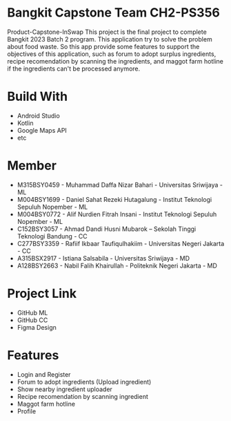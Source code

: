 # Bangkit Capstone Team CH2-PS356
Product-Capstone-InSwap
This project is the final project to complete Bangkit 2023 Batch 2 program. This application try to solve the problem about food waste.
So this app provide some features to support the objectives of this application, such as forum to adopt surplus ingredients, recipe recomendation
by scanning the ingredients, and maggot farm hotline if the ingredients can't be processed anymore.

# Build With
- Android Studio
- Kotlin
- Google Maps API
- etc

# Member
- M315BSY0459 - Muhammad Daffa Nizar Bahari - Universitas Sriwijaya - ML
- M004BSY1699 - Daniel Sahat Rezeki Hutagalung - Institut Teknologi Sepuluh Nopember  - ML
- M004BSY0772 - Alif Nurdien Fitrah Insani - Institut Teknologi Sepuluh Nopember - ML 
- C152BSY3057 - Ahmad Dandi Husni Mubarok – Sekolah Tinggi Teknologi Bandung - CC 
- C277BSY3359 - Rafiif Ikbaar Taufiqulhakiim - Universitas Negeri Jakarta - CC 
- A315BSX2917 - Istiana Salsabila - Universitas Sriwijaya - MD 
- A128BSY2663 - Nabil Falih Khairullah - Politeknik Negeri Jakarta - MD

# Project Link
- GitHub ML
- GitHub CC
- Figma Design

# Features
- Login and Register
- Forum to adopt ingredients (Upload ingredient)
- Show nearby ingredient uploader
- Recipe recomendation by scanning ingredient
- Maggot farm hotline
- Profile
